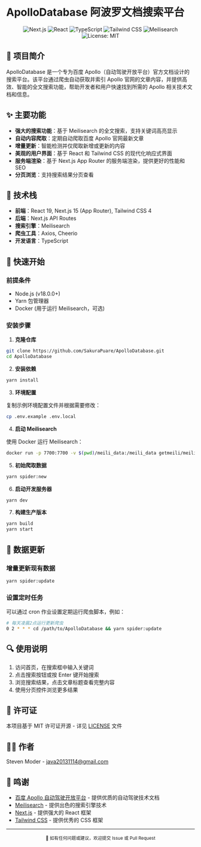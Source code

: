 # ApolloDatabase 阿波罗文档搜索平台

<div align="center">
  <img src="https://img.shields.io/badge/Next.js-15.3.1-black?style=flat-square&logo=next.js" alt="Next.js" />
  <img src="https://img.shields.io/badge/React-19.1.0-blue?style=flat-square&logo=react" alt="React" />
  <img src="https://img.shields.io/badge/TypeScript-5.4.5-blue?style=flat-square&logo=typescript" alt="TypeScript" />
  <img src="https://img.shields.io/badge/Tailwind_CSS-4.1.4-38B2AC?style=flat-square&logo=tailwind-css" alt="Tailwind CSS" />
  <img src="https://img.shields.io/badge/Meilisearch-0.50.0-ff69b4?style=flat-square" alt="Meilisearch" />
  <img src="https://img.shields.io/badge/License-MIT-yellow.svg?style=flat-square" alt="License: MIT" />
</div>

## 📝 项目简介

ApolloDatabase 是一个专为百度 Apollo（自动驾驶开放平台）官方文档设计的搜索平台。该平台通过爬虫自动获取并索引 Apollo 官网的文章内容，并提供高效、智能的全文搜索功能，帮助开发者和用户快速找到所需的 Apollo 相关技术文档和信息。

## ✨ 主要功能

- **强大的搜索功能**：基于 Meilisearch 的全文搜索，支持关键词高亮显示
- **自动内容爬取**：定期自动爬取百度 Apollo 官网最新文章
- **增量更新**：智能检测并仅爬取新增或更新的内容
- **美观的用户界面**：基于 React 和 Tailwind CSS 的现代化响应式界面
- **服务端渲染**：基于 Next.js App Router 的服务端渲染，提供更好的性能和 SEO
- **分页浏览**：支持搜索结果分页查看

## 🔧 技术栈

- **前端**：React 19, Next.js 15 (App Router), Tailwind CSS 4
- **后端**：Next.js API Routes
- **搜索引擎**：Meilisearch
- **爬虫工具**：Axios, Cheerio
- **开发语言**：TypeScript

## 🚀 快速开始

### 前提条件

- Node.js (v18.0.0+)
- Yarn 包管理器
- Docker (用于运行 Meilisearch，可选)

### 安装步骤

1. **克隆仓库**

```bash
git clone https://github.com/SakuraPuare/ApolloDatabase.git
cd ApolloDatabase
```

2. **安装依赖**

```bash
yarn install
```

3. **环境配置**

复制示例环境配置文件并根据需要修改：

```bash
cp .env.example .env.local
```

4. **启动 Meilisearch**

使用 Docker 运行 Meilisearch：

```bash
docker run -p 7700:7700 -v $(pwd)/meili_data:/meili_data getmeili/meilisearch:v1.5
```

5. **初始爬取数据**

```bash
yarn spider:new
```

6. **启动开发服务器**

```bash
yarn dev
```

7. **构建生产版本**

```bash
yarn build
yarn start
```

## 🔄 数据更新

### 增量更新现有数据

```bash
yarn spider:update
```

### 设置定时任务

可以通过 cron 作业设置定期运行爬虫脚本，例如：

```bash
# 每天凌晨2点运行更新爬虫
0 2 * * * cd /path/to/ApolloDatabase && yarn spider:update
```

## 🔍 使用说明

1. 访问首页，在搜索框中输入关键词
2. 点击搜索按钮或按 Enter 键开始搜索
3. 浏览搜索结果，点击文章标题查看完整内容
4. 使用分页控件浏览更多结果

## 📄 许可证

本项目基于 MIT 许可证开源 - 详见 [LICENSE](LICENSE) 文件

## 👨‍💻 作者

Steven Moder - java20131114@gmail.com

## 🙏 鸣谢

- [百度 Apollo 自动驾驶开放平台](https://apollo.baidu.com/) - 提供优质的自动驾驶技术文档
- [Meilisearch](https://www.meilisearch.com/) - 提供出色的搜索引擎技术
- [Next.js](https://nextjs.org/) - 提供强大的 React 框架
- [Tailwind CSS](https://tailwindcss.com/) - 提供优秀的 CSS 框架

---

<div align="center">
  <small>🚀 如有任何问题或建议，欢迎提交 Issue 或 Pull Request</small>
</div> 